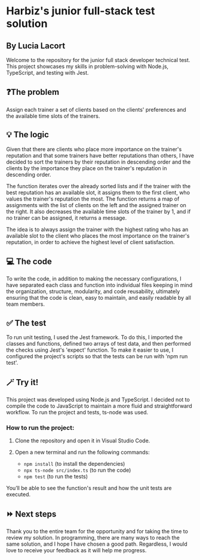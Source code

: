 
# Harbiz's junior full-stack test solution

## By Lucia Lacort

Welcome to the repository for the junior full stack developer technical test. This project showcases my skills in problem-solving with Node.js, TypeScript, and testing with Jest.

## ❓The problem

Assign each trainer a set of clients based on the clients' preferences and the available time slots of the trainers.

## 💡 The logic

Given that there are clients who place more importance on the trainer's reputation and that some trainers have better reputations than others, I have decided to sort the trainers by their reputation in descending order and the clients by the importance they place on the trainer's reputation in descending order. 

The function iterates over the already sorted lists and if the trainer with the best reputation has an available slot, it assigns them to the first client, who values the trainer's reputation the most. The function returns a map of assignments with the list of clients on the left and the assigned trainer on the right. It also decreases the available time slots of the trainer by 1, and if no trainer can be assigned, it returns a message.

The idea is to always assign the trainer with the highest rating who has an available slot to the client who places the most importance on the trainer's reputation, in order to achieve the highest level of client satisfaction.


## 💻 The code

To write the code, in addition to making the necessary configurations, I have separated each class and function into individual files keeping in mind the organization, structure, modularity, and code reusability, ultimately ensuring that the code is clean, easy to maintain, and easily readable by all team members.

## ✅ The test

To run unit testing, I used the Jest framework. To do this, I imported the classes and functions, defined two arrays of test data, and then performed the checks using Jest's 'expect' function. To make it easier to use, I configured the project's scripts so that the tests can be run with 'npm run test'.

## 🪄 Try it!

This project was developed using Node.js and TypeScript. I decided not to compile the code to JavaScript to maintain a more fluid and straightforward workflow. To run the project and tests, ts-node was used.

### How to run the project:

1. Clone the repository and open it in Visual Studio Code.
2. Open a new terminal and run the following commands:

   - `npm install` (to install the dependencies)
   - `npx ts-node src/index.ts` (to run the code)
   - `npm test` (to run the tests)

You’ll be able to see the function's result and how the unit tests are executed.

## ⏩ Next steps

Thank you to the entire team for the opportunity and for taking the time to review my solution. In programming, there are many ways to reach the same solution, and I hope I have chosen a good path. Regardless, I would love to receive your feedback as it will help me progress.


